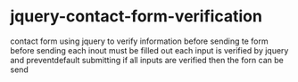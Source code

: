 # jquery-contact-form-verification
contact form using jquery to verify information before sending te form
before sending each inout must be filled out
each input is verified by jquery and preventdefault submitting
if all inputs are verified then the forn can be send

